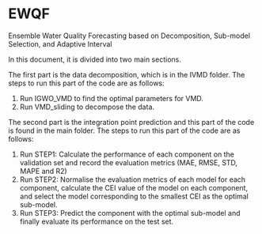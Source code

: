 # EWQF
Ensemble Water Quality Forecasting based on Decomposition, Sub-model Selection, and Adaptive Interval

In this document, it is divided into two main sections.

The first part is the data decomposition, which is in the IVMD folder. The steps to run this part of the code are as follows:
1. Run IGWO_VMD to find the optimal parameters for VMD.
2. Run VMD_sliding to decompose the data.

The second part is the integration point prediction and this part of the code is found in the main folder. The steps to run this part of the code are as follows:
1. Run STEP1: Calculate the performance of each component on the validation set and record the evaluation metrics (MAE, RMSE, STD, MAPE and R2)
2. Run STEP2: Normalise the evaluation metrics of each model for each component, calculate the CEI value of the model on each component, and select the model corresponding to the smallest CEI as the optimal sub-model.
3. Run STEP3: Predict the component with the optimal sub-model and finally evaluate its performance on the test set.

